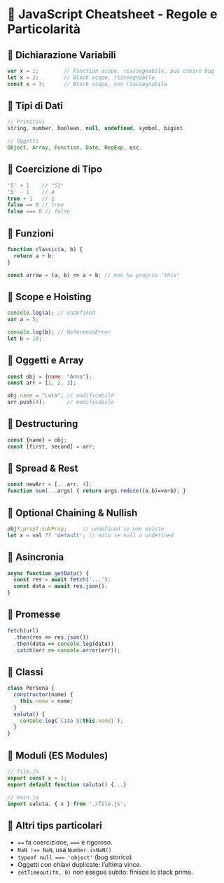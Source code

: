 # 📘 JavaScript Cheatsheet - Regole e Particolarità

## 🔹 Dichiarazione Variabili
```js
var x = 1;        // Function scope, riassegnabile, può creare bug
let x = 2;        // Block scope, riassegnabile
const x = 3;      // Block scope, non riassegnabile
```

## 🔹 Tipi di Dati
```js
// Primitivi
string, number, boolean, null, undefined, symbol, bigint

// Oggetti
Object, Array, Function, Date, RegExp, ecc.
```

## 🔹 Coercizione di Tipo
```js
'5' + 1    // "51"
'5' - 1    // 4
true + 1   // 2
false == 0 // true
false === 0 // false
```

## 🔹 Funzioni
```js
function classic(a, b) {
  return a + b;
}

const arrow = (a, b) => a + b; // non ha proprio "this"
```

## 🔹 Scope e Hoisting
```js
console.log(a); // undefined
var a = 5;

console.log(b); // ReferenceError
let b = 10;
```

## 🔹 Oggetti e Array
```js
const obj = {name: "Anna"};
const arr = [1, 2, 3];

obj.name = "Luca"; // modificabile
arr.push(4);       // modificabile
```

## 🔹 Destructuring
```js
const {name} = obj;
const [first, second] = arr;
```

## 🔹 Spread & Rest
```js
const newArr = [...arr, 4];
function sum(...args) { return args.reduce((a,b)=>a+b); }
```

## 🔹 Optional Chaining & Nullish
```js
obj?.prop?.subProp;     // undefined se non esiste
let x = val ?? 'default'; // solo se null o undefined
```

## 🔹 Asincronia
```js
async function getData() {
  const res = await fetch('...');
  const data = await res.json();
}
```

## 🔹 Promesse
```js
fetch(url)
  .then(res => res.json())
  .then(data => console.log(data))
  .catch(err => console.error(err));
```

## 🔹 Classi
```js
class Persona {
  constructor(nome) {
    this.nome = nome;
  }
  saluta() {
    console.log(`Ciao ${this.nome}`);
  }
}
```

## 🔹 Moduli (ES Modules)
```js
// file.js
export const x = 1;
export default function saluta() {...}

// main.js
import saluta, { x } from './file.js';
```

## 🔹 Altri tips particolari
- `==` fa coercizione, `===` è rigoroso.
- `NaN !== NaN`, usa `Number.isNaN()`
- `typeof null === 'object'` (bug storico)
- Oggetti con chiavi duplicate: l’ultima vince.
- `setTimeout(fn, 0)` non esegue subito: finisce lo stack prima.
